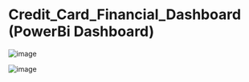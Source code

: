 # Credit_Card_Financial_Dashboard  (PowerBi Dashboard)

![image](https://github.com/rasikagongale/Credit_Card_Financial_Dashboard/assets/138296062/a5087f78-e2a3-4394-b62d-747ec97d2bdb)

![image](https://github.com/rasikagongale/Credit_Card_Financial_Dashboard/assets/138296062/c5d4686b-3e8d-4a10-82a1-2d419a3a184a)
